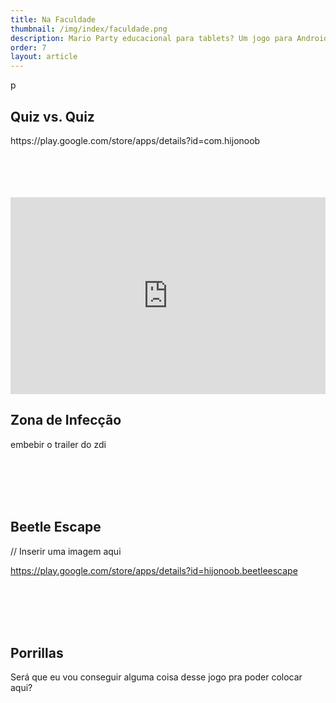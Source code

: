 ```yaml
---
title: Na Faculdade
thumbnail: /img/index/faculdade.png
description: Mario Party educacional para tablets? Um jogo para Android, feito de forma totalmente nativa? Um first person antivirus? Minha faculdade foi um período de bastante experimentação
order: 7
layout: article
---
```



<div class="col-md-6">p
    <h2>Quiz vs. Quiz</h2>        
    <p> https://play.google.com/store/apps/details?id=com.hijonoob </p>
    <br><br><br><br>
</div>

<div class="col-md-6">
    <iframe width="100%" height="315" src="https://www.youtube.com/embed/Yg1JWRHg9Sw" frameborder="0" allowfullscreen></iframe>
    <h2>Zona de Infecção</h2>    
    <p>embebir o trailer do zdi</p>
    <br><br><br><br>
</div>

<div class="col-md-6">
    <h2>Beetle Escape</h2>    
    <p>// Inserir uma imagem aqui

https://play.google.com/store/apps/details?id=hijonoob.beetleescape</p>
<br><br><br><br>
</div>

<div class="col-md-6">
    <h2>Porrillas</h2>    
    <p>
    Será que eu vou conseguir alguma coisa desse jogo pra poder colocar aqui?</p>
    <br><br><br><br>
</div>
